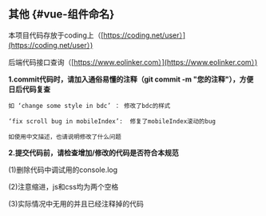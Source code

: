 ## 其他 {#vue-组件命名}

本项目代码存放于coding上（[https://coding.net/user）](https://coding.net/user）)

后端代码接口查询（[https://www.eolinker.com）](https://www.eolinker.com）)

**1.commit代码时，请加入通俗易懂的注释（git commit -m "您的注释"），方便日后代码复查**

```
如 ‘change some style in bdc’ ： 修改了bdc的样式

‘fix scroll bug in mobileIndex’:  修复了mobileIndex滚动的bug

如使用中文描述，也请说明修改了什么问题
```

**2.提交代码前，请检查增加/修改的代码是否符合本规范**

\(1\)删除代码中调试用的console.log

\(2\)注意缩进，js和css均为两个空格

\(3\)实际情况中无用的并且已经注释掉的代码


